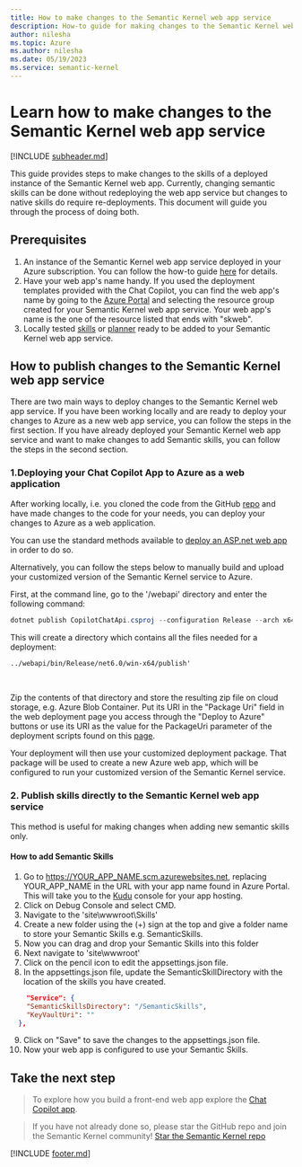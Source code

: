 ```yaml
---
title: How to make changes to the Semantic Kernel web app service
description: How-to guide for making changes to the Semantic Kernel web app service
author: nilesha
ms.topic: Azure
ms.author: nilesha
ms.date: 05/19/2023
ms.service: semantic-kernel
---
```


# Learn how to make changes to the Semantic Kernel web app service
[!INCLUDE [subheader.md](../includes/pat_medium.md)]

This guide provides steps to make changes to the skills of a deployed instance of the Semantic Kernel web app. Currently, changing semantic skills can be done without redeploying the web app service but changes to native skills do require re-deployments. This document will guide you through the process of doing both.

## Prerequisites
1. An instance of the Semantic Kernel web app service deployed in your Azure subscription. You can follow the how-to guide [here](./deploy-to-azure.md) for details.
1. Have your web app's name handy. If you used the deployment templates provided with the Chat Copilot, you can find the web app's name by going to the [Azure Portal](https://portal.azure.com/) and selecting the resource group created for your Semantic Kernel web app service. Your web app's name is the one of the resource listed that ends with "skweb".
1. Locally tested [skills](../concepts-sk/skills.md) or [planner](../concepts-sk/planner.md) ready to be added to your Semantic Kernel web app service.

## How to publish changes to the Semantic Kernel web app service
There are two main ways to deploy changes to the Semantic Kernel web app service. If you have been working locally and are ready to deploy your changes to Azure as a new web app service, you can follow the steps in the first section. If you have already deployed your Semantic Kernel web app service and want to make changes to add Semantic skills, you can follow the steps in the second section.

### 1.Deploying your Chat Copilot App to Azure as a web application
After working locally, i.e. you cloned the code from the GitHub [repo](https://github.com/microsoft/chat-copilot/blob/main/README.md) and have made changes to the code for your needs, you can deploy your changes to Azure as a web application.

You can use the standard methods available to [deploy an ASP.net web app](/azure/app-service/quickstart-dotnetcore?pivots=development-environment-vs&tabs=net70) in order to do so.

Alternatively, you can follow the steps below to manually build and upload your customized version of the Semantic Kernel service to Azure.

First, at the command line, go to the '/webapi' directory and enter the following command:

```powershell
dotnet publish CopilotChatApi.csproj --configuration Release --arch x64 --os win
```

This will create a directory which contains all the files needed for a deployment:
<Br>
```cmd
../webapi/bin/Release/net6.0/win-x64/publish'
```
</br>

Zip the contents of that directory and store the resulting zip file on cloud storage, e.g. Azure Blob Container. Put its URI in the "Package Uri" field in the web deployment page you access through the "Deploy to Azure" buttons or use its URI as the value for the PackageUri parameter of the deployment scripts found on this [page](./deploy-to-azure.md).

Your deployment will then use your customized deployment package. That package will be used to create a new Azure web app, which will be configured to run your customized version of the Semantic Kernel service.

### 2. Publish skills directly to the Semantic Kernel web app service
This method is useful for making changes when adding new semantic skills only.

#### How to add Semantic Skills
1. Go to <!-- markdown-link-check-disable -->https://YOUR_APP_NAME.scm.azurewebsites.net<!-- markdown-link-check-enable-->, replacing YOUR_APP_NAME in the URL with your app name found in Azure Portal. This will take you to the [Kudu](/azure/app-service/resources-kudu) console for your app hosting.
2. Click on Debug Console and select CMD.
3. Navigate to the 'site\wwwroot\Skills'
4. Create a new folder using the (+) sign at the top and give a folder name to store your Semantic Skills e.g. SemanticSkills.
5. Now you can drag and drop your Semantic Skills into this folder
6. Next navigate to 'site\wwwroot'
7. Click on the pencil icon to edit the appsettings.json file.
8. In the appsettings.json file, update the SemanticSkillDirectory with the location of the skills you have created.
```json
    "Service": {
    "SemanticSkillsDirectory": "/SemanticSkills",
    "KeyVaultUri": ""
  },
```
9. Click on "Save" to save the changes to the appsettings.json file.
10. Now your web app is configured to use your Semantic Skills.

## Take the next step
>To explore how you build a front-end web app explore the [Chat Copilot app](../samples/copilotchat.md).

>If you have not already done so, please star the GitHub repo and join the Semantic Kernel community!
[Star the Semantic Kernel repo](https://github.com/microsoft/semantic-kernel)

[!INCLUDE [footer.md](../includes/footer.md)]
